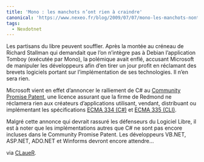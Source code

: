 ```yaml
---
title: 'Mono : les manchots n’ont rien à craindre'
canonical: 'https://www.nexeo.fr/blog/2009/07/07/mono-les-manchots-nont-rien-a-craindre/'
tags:
  - Nexdotnet
---
```


Les partisans du libre peuvent souffler. Après la montée au créneau de Richard
Stallman qui demandait que l’on n’intègre pas à Debian l’application Tomboy
(exécutée par Mono), la polémique avait enflé, accusant Microsoft de manipuler
les développeurs afin d’en tirer un jour profit en réclamant des brevets
logiciels portant sur l’implémentation de ses technologies. Il n’en sera rien.

Microsoft vient en effet d’annoncer le ralliement de C# au
[Community Promise Patent](http://www.microsoft.com/interop/cp/default.mspx),
une licence assurant que la firme de Redmond ne réclamera rien aux créateurs
d’applications utilisant, vendant, distribuant ou implémentant les
spécifications
[ECMA 334 (C#)](http://www.ecma-international.org/publications/standards/Ecma-334.htm)
et
[ECMA 335 (CLI)](http://www.ecma-international.org/publications/standards/Ecma-335.htm).

Malgré cette annonce qui devrait rassuré les défenseurs du Logiciel Libre, il
est à noter que les implémentations autres que C# ne sont pas encore incluses
dans le Community Promise Patent. Les développeurs VB.NET, ASP.NET, ADO.NET et
Winforms devront encore attendre…

via [CLaueR](http://twitter.com/CLaueR/status/2511453056).
